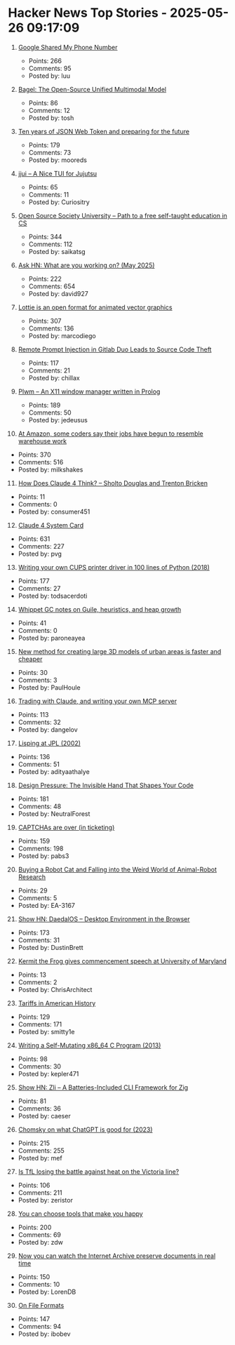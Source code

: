 # Hacker News Top Stories - 2025-05-26 09:17:09

1. [Google Shared My Phone Number](https://danq.me/2025/05/21/google-shared-my-phone-number/)
   - Points: 266
   - Comments: 95
   - Posted by: luu

2. [Bagel: The Open-Source Unified Multimodal Model](https://bagel-ai.org/)
   - Points: 86
   - Comments: 12
   - Posted by: tosh

3. [Ten years of JSON Web Token and preparing for the future](https://self-issued.info/?p=2708)
   - Points: 179
   - Comments: 73
   - Posted by: mooreds

4. [jjui – A Nice TUI for Jujutsu](https://github.com/idursun/jjui)
   - Points: 65
   - Comments: 11
   - Posted by: Curiositry

5. [Open Source Society University – Path to a free self-taught education in CS](https://github.com/ossu/computer-science)
   - Points: 344
   - Comments: 112
   - Posted by: saikatsg

6. [Ask HN: What are you working on? (May 2025)](undefined)
   - Points: 222
   - Comments: 654
   - Posted by: david927

7. [Lottie is an open format for animated vector graphics](https://lottie.github.io/)
   - Points: 307
   - Comments: 136
   - Posted by: marcodiego

8. [Remote Prompt Injection in Gitlab Duo Leads to Source Code Theft](https://www.legitsecurity.com/blog/remote-prompt-injection-in-gitlab-duo)
   - Points: 117
   - Comments: 21
   - Posted by: chillax

9. [Plwm – An X11 window manager written in Prolog](https://github.com/Seeker04/plwm)
   - Points: 189
   - Comments: 50
   - Posted by: jedeusus

10. [At Amazon, some coders say their jobs have begun to resemble warehouse work](https://www.nytimes.com/2025/05/25/business/amazon-ai-coders.html)
   - Points: 370
   - Comments: 516
   - Posted by: milkshakes

11. [How Does Claude 4 Think? – Sholto Douglas and Trenton Bricken](https://www.dwarkesh.com/p/sholto-trenton-2)
   - Points: 11
   - Comments: 0
   - Posted by: consumer451

12. [Claude 4 System Card](https://simonwillison.net/2025/May/25/claude-4-system-card/)
   - Points: 631
   - Comments: 227
   - Posted by: pvg

13. [Writing your own CUPS printer driver in 100 lines of Python (2018)](https://behind.pretix.eu/2018/01/20/cups-driver/)
   - Points: 177
   - Comments: 27
   - Posted by: todsacerdoti

14. [Whippet GC notes on Guile, heuristics, and heap growth](https://wingolog.org/archives/2025/05/22/whippet-lab-notebook-guile-heuristics-and-heap-growth)
   - Points: 41
   - Comments: 0
   - Posted by: paroneayea

15. [New method for creating large 3D models of urban areas is faster and cheaper](https://techxplore.com/news/2025-05-action-movies-urban-method-large.html)
   - Points: 30
   - Comments: 3
   - Posted by: PaulHoule

16. [Trading with Claude, and writing your own MCP server](https://dangelov.com/blog/trading-with-claude/)
   - Points: 113
   - Comments: 32
   - Posted by: dangelov

17. [Lisping at JPL (2002)](https://flownet.com/gat/jpl-lisp.html)
   - Points: 136
   - Comments: 51
   - Posted by: adityaathalye

18. [Design Pressure: The Invisible Hand That Shapes Your Code](https://hynek.me/talks/design-pressure/)
   - Points: 181
   - Comments: 48
   - Posted by: NeutralForest

19. [CAPTCHAs are over (in ticketing)](https://behind.pretix.eu/2025/05/23/captchas-are-over/)
   - Points: 159
   - Comments: 198
   - Posted by: pabs3

20. [Buying a Robot Cat and Falling into the Weird World of Animal-Robot Research](https://thereader.mitpress.mit.edu/the-weird-world-of-animal-robot-research/)
   - Points: 29
   - Comments: 5
   - Posted by: EA-3167

21. [Show HN: DaedalOS – Desktop Environment in the Browser](https://github.com/DustinBrett/daedalOS)
   - Points: 173
   - Comments: 31
   - Posted by: DustinBrett

22. [Kermit the Frog gives commencement speech at University of Maryland](https://apnews.com/article/kermit-frog-university-of-maryland-commencement-7976fbba353fef1bb2ca818944f9728d)
   - Points: 13
   - Comments: 2
   - Posted by: ChrisArchitect

23. [Tariffs in American History](https://imprimis.hillsdale.edu/tariffs-in-american-history/)
   - Points: 129
   - Comments: 171
   - Posted by: smitty1e

24. [Writing a Self-Mutating x86_64 C Program (2013)](https://ephemeral.cx/2013/12/writing-a-self-mutating-x86_64-c-program/)
   - Points: 98
   - Comments: 30
   - Posted by: kepler471

25. [Show HN: Zli – A Batteries-Included CLI Framework for Zig](https://github.com/xcaeser/zli)
   - Points: 81
   - Comments: 36
   - Posted by: caeser

26. [Chomsky on what ChatGPT is good for (2023)](https://chomsky.info/20230503-2/)
   - Points: 215
   - Comments: 255
   - Posted by: mef

27. [Is TfL losing the battle against heat on the Victoria line?](https://www.swlondoner.co.uk/news/16052025-is-tfl-losing-the-battle-against-heat-on-the-victoria-line)
   - Points: 106
   - Comments: 211
   - Posted by: zeristor

28. [You can choose tools that make you happy](https://borretti.me/article/you-can-choose-tools-that-make-you-happy)
   - Points: 200
   - Comments: 69
   - Posted by: zdw

29. [Now you can watch the Internet Archive preserve documents in real time](https://www.theverge.com/news/672682/internet-archive-microfiche-lo-fi-beats-channel)
   - Points: 150
   - Comments: 10
   - Posted by: LorenDB

30. [On File Formats](https://solhsa.com/oldernews2025.html#ON-FILE-FORMATS)
   - Points: 147
   - Comments: 94
   - Posted by: ibobev

